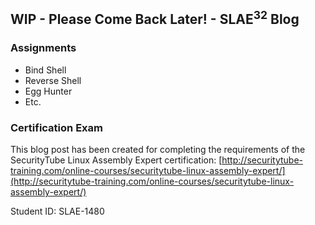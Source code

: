## WIP - Please Come Back Later! - SLAE<sup>32</sup> Blog

### Assignments

- Bind Shell
- Reverse Shell
- Egg Hunter
- Etc.

### Certification Exam

This blog post has been created for completing the requirements of the SecurityTube Linux Assembly Expert certification:
[http://securitytube-training.com/online-courses/securitytube-linux-assembly-expert/](http://securitytube-training.com/online-courses/securitytube-linux-assembly-expert/)

Student ID: SLAE-1480
